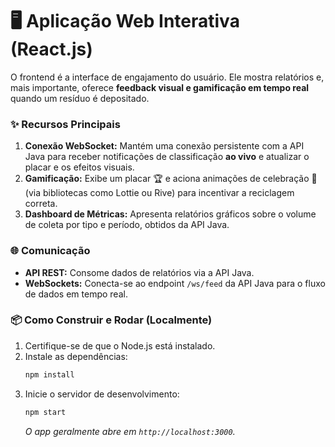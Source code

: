 # 🖥️ Aplicação Web Interativa (React.js)

O frontend é a interface de engajamento do usuário. Ele mostra relatórios e, mais importante, oferece **feedback visual e gamificação em tempo real** quando um resíduo é depositado.

### ✨ Recursos Principais

1.  **Conexão WebSocket:** Mantém uma conexão persistente com a API Java para receber notificações de classificação **ao vivo** e atualizar o placar e os efeitos visuais.
2.  **Gamificação:** Exibe um placar 🏆 e aciona animações de celebração 🎉 (via bibliotecas como Lottie ou Rive) para incentivar a reciclagem correta.
3.  **Dashboard de Métricas:** Apresenta relatórios gráficos sobre o volume de coleta por tipo e período, obtidos da API Java.

### 🌐 Comunicação

* **API REST:** Consome dados de relatórios via a API Java.
* **WebSockets:** Conecta-se ao endpoint `/ws/feed` da API Java para o fluxo de dados em tempo real.

### 📦 Como Construir e Rodar (Localmente)

1.  Certifique-se de que o Node.js está instalado.
2.  Instale as dependências:
    ```bash
    npm install
    ```
3.  Inicie o servidor de desenvolvimento:
    ```bash
    npm start
    ```
    *O app geralmente abre em `http://localhost:3000`.*